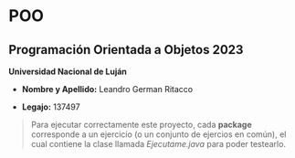 # POO

## Programación Orientada a Objetos 2023

**Universidad Nacional de Luján**

- **Nombre y Apellido:** Leandro German Ritacco

- **Legajo:** 137497

> Para ejecutar correctamente este proyecto, cada **package** corresponde a un ejercicio (o un conjunto de ejercios en
> común), el cual contiene la clase llamada *Ejecutame.java* para poder testearlo.

